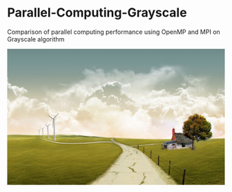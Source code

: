 # Parallel-Computing-Grayscale
Comparison of parallel computing performance using OpenMP and MPI on Grayscale algorithm

![alt text](https://raw.githubusercontent.com/jolyj/Parallel-Computing-Grayscale/master/img.jpg)
